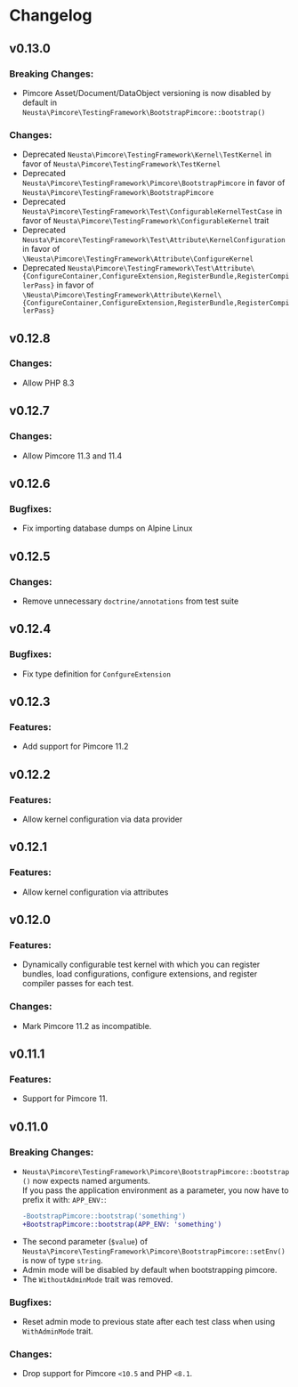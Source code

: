 # Changelog

## v0.13.0
### Breaking Changes:
- Pimcore Asset/Document/DataObject versioning is now disabled by default in 
  `Neusta\Pimcore\TestingFramework\BootstrapPimcore::bootstrap()`

### Changes:
- Deprecated `Neusta\Pimcore\TestingFramework\Kernel\TestKernel`
  in favor of `Neusta\Pimcore\TestingFramework\TestKernel`
- Deprecated `Neusta\Pimcore\TestingFramework\Pimcore\BootstrapPimcore`
  in favor of `Neusta\Pimcore\TestingFramework\BootstrapPimcore`
- Deprecated `Neusta\Pimcore\TestingFramework\Test\ConfigurableKernelTestCase`
  in favor of `Neusta\Pimcore\TestingFramework\ConfigurableKernel` trait
- Deprecated `Neusta\Pimcore\TestingFramework\Test\Attribute\KernelConfiguration`
  in favor of `\Neusta\Pimcore\TestingFramework\Attribute\ConfigureKernel`
- Deprecated `Neusta\Pimcore\TestingFramework\Test\Attribute\{ConfigureContainer,ConfigureExtension,RegisterBundle,RegisterCompilerPass}`
  in favor of `\Neusta\Pimcore\TestingFramework\Attribute\Kernel\{ConfigureContainer,ConfigureExtension,RegisterBundle,RegisterCompilerPass}`

## v0.12.8
### Changes:
- Allow PHP 8.3

## v0.12.7
### Changes:
- Allow Pimcore 11.3 and 11.4

## v0.12.6
### Bugfixes:
- Fix importing database dumps on Alpine Linux

## v0.12.5
### Changes:
- Remove unnecessary `doctrine/annotations` from test suite

## v0.12.4
### Bugfixes:
- Fix type definition for `ConfgureExtension`

## v0.12.3
### Features:
- Add support for Pimcore 11.2

## v0.12.2
### Features:
- Allow kernel configuration via data provider

## v0.12.1
### Features:
- Allow kernel configuration via attributes

## v0.12.0
### Features:
- Dynamically configurable test kernel with which you can register bundles, load configurations,
  configure extensions, and register compiler passes for each test.

### Changes:
- Mark Pimcore 11.2 as incompatible.

## v0.11.1
### Features:
- Support for Pimcore 11.

## v0.11.0
### Breaking Changes:
- `Neusta\Pimcore\TestingFramework\Pimcore\BootstrapPimcore::bootstrap()` now expects named arguments.<br>
  If you pass the application environment as a parameter, you now have to prefix it with: `APP_ENV:`:
  ```diff
  -BootstrapPimcore::bootstrap('something')
  +BootstrapPimcore::bootstrap(APP_ENV: 'something')
  ```
- The second parameter (`$value`) of `Neusta\Pimcore\TestingFramework\Pimcore\BootstrapPimcore::setEnv()`
  is now of type `string`.
- Admin mode will be disabled by default when bootstrapping pimcore.
- The `WithoutAdminMode` trait was removed.

### Bugfixes:
- Reset admin mode to previous state after each test class when using `WithAdminMode` trait.

### Changes:
- Drop support for Pimcore `<10.5` and PHP `<8.1`.
